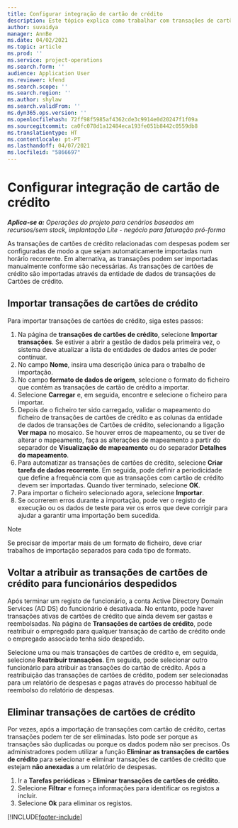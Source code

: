 ```yaml
---
title: Configurar integração de cartão de crédito
description: Este tópico explica como trabalhar com transações de cartões de crédito relacionados com despesas.
author: suvaidya
manager: AnnBe
ms.date: 04/02/2021
ms.topic: article
ms.prod: ''
ms.service: project-operations
ms.search.form: ''
audience: Application User
ms.reviewer: kfend
ms.search.scope: ''
ms.search.region: ''
ms.author: shylaw
ms.search.validFrom: ''
ms.dyn365.ops.version: ''
ms.openlocfilehash: 72ff98f5985af4362cde3c9914e0d20247f1f09a
ms.sourcegitcommit: ca0fc078d1a12484eca193fe051b8442c0559db8
ms.translationtype: HT
ms.contentlocale: pt-PT
ms.lasthandoff: 04/07/2021
ms.locfileid: "5866697"
---
```

# <a name="set-up-credit-card-integration"></a>Configurar integração de cartão de crédito

_**Aplica-se a:** Operações do projeto para cenários baseados em recursos/sem stock, implantação Lite - negócio para faturação pró-forma_

As transações de cartões de crédito relacionadas com despesas podem ser configuradas de modo a que sejam automaticamente importadas num horário recorrente. Em alternativa, as transações podem ser importadas manualmente conforme são necessárias. As transações de cartões de crédito são importadas através da entidade de dados de transações de Cartões de crédito.

## <a name="import-credit-card-transactions"></a>Importar transações de cartões de crédito

Para importar transações de cartões de crédito, siga estes passos:

1. Na página de **transações de cartões de crédito**, selecione **Importar transações**. Se estiver a abrir a gestão de dados pela primeira vez, o sistema deve atualizar a lista de entidades de dados antes de poder continuar.
2. No campo **Nome**, insira uma descrição única para o trabalho de importação.
3. No campo **formato de dados de origem**, selecione o formato do ficheiro que contém as transações de cartão de crédito a importar.
4. Selecione **Carregar** e, em seguida, encontre e selecione o ficheiro para importar.
5. Depois de o ficheiro ter sido carregado, validar o mapeamento do ficheiro de transações de cartões de crédito e as colunas da entidade de dados de transações de Cartões de crédito, selecionando a ligação **Ver mapa** no mosaico. Se houver erros de mapeamento, ou se tiver de alterar o mapeamento, faça as alterações de mapeamento a partir do separador de **Visualização de mapeamento** ou do separador **Detalhes do mapeamento**.
6. Para automatizar as transações de cartões de crédito, selecione **Criar tarefa de dados recorrente**. Em seguida, pode definir a periodicidade que define a frequência com que as transações com cartão de crédito devem ser importadas. Quando tiver terminado, selecione **OK**.
7. Para importar o ficheiro selecionado agora, selecione **Importar**.
8. Se ocorrerem erros durante a importação, pode ver o registo de execução ou os dados de teste para ver os erros que deve corrigir para ajudar a garantir uma importação bem sucedida.

> [!NOTE]
> Se precisar de importar mais de um formato de ficheiro, deve criar trabalhos de importação separados para cada tipo de formato.

## <a name="reassign-the-credit-card-transactions-for-terminated-employees"></a>Voltar a atribuir as transações de cartões de crédito para funcionários despedidos

Após terminar um registo de funcionário, a conta Active Directory Domain Services (AD DS) do funcionário é desativada. No entanto, pode haver transações ativas de cartões de crédito que ainda devem ser gastas e reembolsadas. Na página de **Transações de cartões de crédito**, pode reatribuir o empregado para qualquer transação de cartão de crédito onde o empregado associado tenha sido despedido.

Selecione uma ou mais transações de cartões de crédito e, em seguida, selecione **Reatribuir transações**. Em seguida, pode selecionar outro funcionário para atribuir as transações do cartão de crédito. Após a reatribuição das transações de cartões de crédito, podem ser selecionadas para um relatório de despesas e pagas através do processo habitual de reembolso do relatório de despesas.

## <a name="delete-credit-card-transactions"></a>Eliminar transações de cartões de crédito 

Por vezes, após a importação de transações com cartão de crédito, certas transações podem ter de ser eliminadas. Isto pode ser porque as transações são duplicadas ou porque os dados podem não ser precisos. Os administradores podem utilizar a função **Eliminar as transações de cartões de crédito** para selecionar e eliminar transações de cartões de crédito que estejam **não anexadas** a um relatório de despesas. 

1. Ir a **Tarefas periódicas** > **Eliminar transações de cartões de crédito**.
2. Selecione **Filtrar** e forneça informações para identificar os registos a incluir.
3. Selecione **Ok** para eliminar os registos. 

[!INCLUDE[footer-include](../includes/footer-banner.md)]
